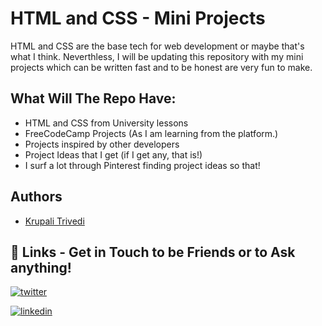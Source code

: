# HTML and CSS - Mini Projects

HTML and CSS are the base tech for web development or maybe that's what I think. Neverthless,
I will be updating this repository with my mini projects which can be written fast and to be honest
are very fun to make. 




## What Will The Repo Have:

- HTML and CSS from University lessons
- FreeCodeCamp Projects (As I am learning from the platform.)
- Projects inspired by other developers 
- Project Ideas that I get (if I get any, that is!)
- I surf a lot through Pinterest finding project ideas so that!

## Authors

- [Krupali Trivedi](https://github.com/krupalitrivedi)


## 🔗 Links - Get in Touch to be Friends or to Ask anything!
[![twitter](https://img.shields.io/badge/twitter-1DA1F2?style=for-the-badge&logo=twitter&logoColor=white)](https://twitter.com/chai_really)

[![linkedin](https://img.shields.io/badge/linkedin-0A66C2?style=for-the-badge&logo=linkedin&logoColor=white)](https://www.linkedin.com/in/krupali-trivedi-513a60202/)

